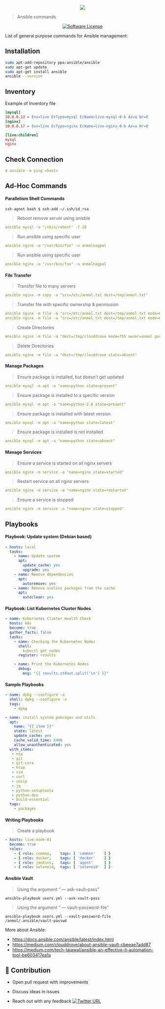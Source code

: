 <p align="center"><img src="https://i.imgur.com/xYb2PRb.png" /></p>

> Ansible commands

<p align="center">
    <a href="LICENSE.md">
      <img src="https://img.shields.io/badge/license-MIT-brightgreen.svg?style=flat-square" alt="Software License">
    </a>
</p>

List of general purpose commands for Ansible management:

## Installation

```bash
sudo apt-add-repository ppa:ansible/ansible
sudo apt-get update
sudo apt-get install ansible
ansible --version
```

## Inventory

Example of Inventory file

```ini
[mysql]
10.0.0.13 = Env=live EcType=mysql EcName=live-mysql-0-b Az=a Nr=0
[nginx]
10.0.0.17 = Env=live EcType=nginx EcName=live-nginx-0-b Az=a Nr=0

[live:children]
mysql
nginx
```

## Check Connection

```yaml
$ ansible -m ping <host>
```

## Ad-Hoc Commands

#### Parallelism Shell Commands

```bash
ssh-agnet bash $ ssh-add ~/.ssh/id_rsa
```
> Reboot remove server using anisble
```yaml
ansible mysql -a "/sbin/reboot" -f 20
```
> Run ansible using specific user
```yaml
ansible nginx -a "/usr/bin/foo" -u anmolnagpal
```
> Run ansible using specific user
```yaml
ansible nginx -a "/usr/bin/foo" -u anmolnagpal
```
#### File Transfer

> Transfer file to many servers
```yaml
ansible nginx -m copy -a "src=/etc/anmol.txt dest=/tmp/anmol.txt"
```
> Transfer file with specific ownership & permission
```yaml
ansible nginx -m file -a "src=/etc/anmol.txt dest=/tmp/anmol.txt mode=600"
ansible nginx -m file -a "src=/etc/anmol.txt dest=/tmp/anmol.txt mode=600 owner=anmol gorup=anmol"
```
> Create Directories
```yaml
ansible nginx -m file -a "dest=/tmp/clouddrove mode=755 owner=anmol gorup=anmol stage=directory"
```
> Delete Directories
```yaml
ansible nginx -m file -a "dest=/tmp/clouddrove state=absent"
```

#### Manage Packages

> Ensure package is installed, but doesn't get updated
```yaml
ansible mysql -m apt -a "name=python state=present"
```
> Ensure package is installed to a specific version
```yaml
ansible mysql -m apt -a "name=python-2.6 state=present"
```
> Ensure package is installed with latest version
```yaml
ansible mysql -m apt -a "name=python state=latest"
```
> Ensure package is installed is not installed
```yaml
ansible mysql -m apt -a "name=python state=absent"
```

#### Manage Services

> Ensure a service is started on all nginx servers
```yaml
ansible nginx -m service -a "name=nginx state=started"
```
> Restart service on all nginx servers
```yaml
ansible nginx -m service -a "name=nginx state=restarted"
```
> Ensure a service is stopped
```yaml
ansible nginx -m service -a "name=nginx state=stopped"
```

## Playbooks

#### Playbook: Update system (Debian based)

```yaml
- hosts: local
  tasks:
    - name: Update system
      apt:
        update_cache: yes
        upgrade: yes
    - name: Remove dependencies
      apt:
        autoremove: yes
    - name: Remove useless packages from the cache
      apt:
        autoclean: yes
```

#### Playbook: List Kubernetes Cluster Nodes

```yml
- name: Kubernetes Cluster Health Check
  hosts: k8s
  become: true
  gather_facts: false
  tasks:
    - name: Checking the Kubernetes Nodes
      shell:
        kubectl get nodes 
      register: results

    - name: Print the Kubernetes Nodes
      debug:
        msg: "{{ results.stdout.split('\n') }}"
```

#### Sample Playbooks

```yaml
- name: dpkg --configure -a
  shell: dpkg --configure -a
  tags:
    - dpkg

- name: install system pakcages and utils
  apt:
    name: "{{ item }}"
    state: latest
    update_cache: yes
    cache_valid_time: 5400
    allow_unauthenticated: yes
  with_items:
   - ntp
   - git
   - git-core
   - htop
   - vim
   - curl
   - unzip
   - jq
   - python-setuptools
   - python-dev
   - build-essential
  tags:
    - packages
```

#### Writing Playbooks
> Create a playbook
```yaml
- hosts: live-node-01
  become: true
  roles:
    - { role: common,    tags: [ 'common'    ] }
    - { role: docker,    tags: [ 'docker'    ] }
    - { role: jenkins,   tags: [ 'agent'     ] }
    - { role: selenoid,  tags: [ 'selenoid'  ] }
```

#### Ansible Vault
> Using the argument “ — ask-vault-pass”
```
ansible-playbook users.yml --ask-vault-pass
```
> Using the argument “ — vault-password-file”
```
ansible-playbook users.yml --vault-password-file /anmol/.ansible/vault-passwd
```

More about Ansible:

- https://docs.ansible.com/ansible/latest/index.html
- https://medium.com/clouddrove/about-ansible-vault-cbeeae7add87
- https://medium.com/tech-tajawal/ansible-an-effective-it-automation-tool-be603417ea1a

## 👬 Contribution
- Open pull request with improvements
- Discuss ideas in issues

- Reach out with any feedback [![Twitter URL](https://img.shields.io/twitter/url/https/twitter.com/anmol_nagpal.svg?style=social&label=Follow%20%40anmol_nagpal)](https://twitter.com/anmol_nagpal)

